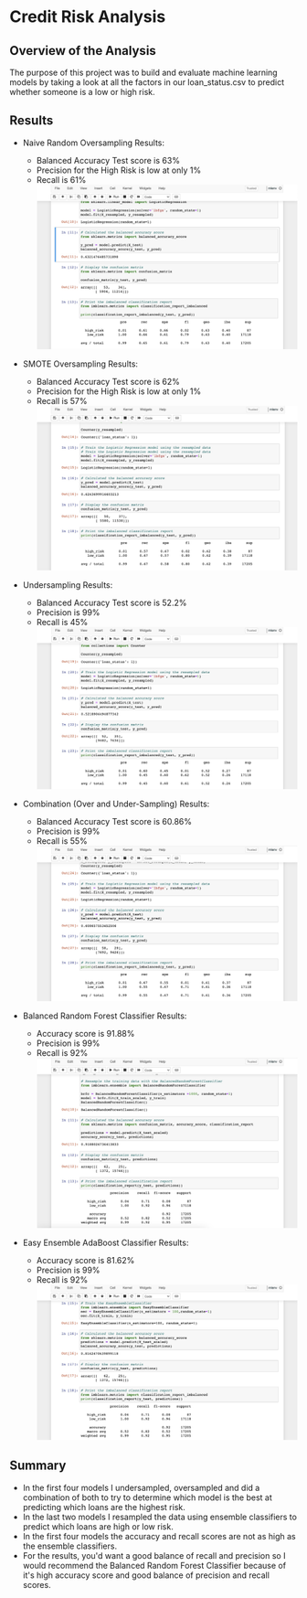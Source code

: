 # Credit Risk Analysis

## Overview of the Analysis
The purpose of this project was to build and evaluate machine learning models by taking a look at all the factors in our loan_status.csv to predict whether someone is a low or high risk.

## Results
- Naive Random Oversampling Results: 
  - Balanced Accuracy Test score is 63%
  - Precision for the High Risk is low at only 1%
  - Recall is 61%
![Naive_Random_Oversampling.jpg](images/Naive_Random_Oversampling.jpg)
  
- SMOTE Oversampling Results: 
  - Balanced Accuracy Test score is 62%
  - Precision for the High Risk is low at only 1%
  - Recall is 57%
![SMOT_Oversampling.jpg](images/SMOT_Oversampling.jpg)
  
- Undersampling Results: 
  - Balanced Accuracy Test score is 52.2%
  - Precision is 99%
  - Recall is 45%
![Undersampling.jpg](images/Undersampling.jpg)
  
- Combination (Over and Under-Sampling) Results: 
  - Balanced Accuracy Test score is 60.86%
  - Precision is 99%
  - Recall is 55%
![Combination(Over_and_Under).jpg](images/Combination(Over_and_Under).jpg)

- Balanced Random Forest Classifier Results: 
  - Accuracy score is 91.88%
  - Precision is 99%
  - Recall is 92%
![Balanced_Random_Forest_Classifier.jpg](images/Balanced_Random_Forest_Classifier.jpg)
  
- Easy Ensemble AdaBoost Classifier Results: 
  - Accuracy score is 81.62%
  - Precision is 99%
  - Recall is 92%
![Easy_Ensemble_AdaBoost_Classifier.jpg](images/Easy_Ensemble_AdaBoost_Classifier.jpg)
  
## Summary
- In the first four models I undersampled, oversampled and did a combination of both to try to determine which model is the best at predicting which loans are the highest risk. 
- In the last two models I resampled the data using ensemble classifiers to predict which loans are high or low risk. 
- In the first four models the accuracy and recall scores are not as high as the ensemble classifiers.
- For the results, you'd want a good balance of recall and precision so I would recommend the Balanced Random Forest Classifier because of it's high accuracy score and good balance of precision and recall scores. 
